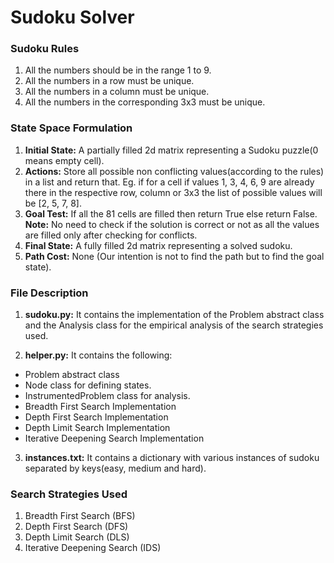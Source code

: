 # Sudoku Solver

### Sudoku Rules
  1. All the numbers should be in the range 1 to 9.
  2. All the numbers in a row must be unique.
  3. All the numbers in a column must be unique.
  4. All the numbers in the corresponding 3x3 must be unique.

### State Space Formulation
  1. **Initial State:** A partially filled 2d matrix representing a Sudoku puzzle(0 means empty cell).  
  2. **Actions:** Store all possible non conflicting values(according to the rules) in a list and return that.
  Eg. if for a cell if values 1, 3, 4, 6, 9 are already there in the respective row, column or 3x3 the list
  of possible values will be [2, 5, 7, 8].  
  3. **Goal Test:** If all the 81 cells are filled then return True else return False.  
  **Note:** No need to check if the solution is correct or not as all the values are filled only after
  checking for conflicts.  
  4. **Final State:** A fully filled 2d matrix representing a solved sudoku.  
  5. **Path Cost:** None (Our intention is not to find the path but to find the goal state).

### File Description
  1. **sudoku.py:** It contains the implementation of the Problem abstract class and the Analysis class
  for the empirical analysis of the search strategies used.
  
  2. **helper.py:** It contains the following:
   - Problem abstract class  
   - Node class for defining states.  
   - InstrumentedProblem class for analysis.  
   - Breadth First Search Implementation  
   - Depth First Search Implementation  
   - Depth Limit Search Implementation  
   - Iterative Deepening Search Implementation
  
  3. **instances.txt:** It contains a dictionary with various instances of sudoku separated by keys(easy,
  medium and hard).

### Search Strategies Used
  1. Breadth First Search (BFS)
  2. Depth First Search (DFS)
  3. Depth Limit Search (DLS)
  4. Iterative Deepening Search (IDS)
